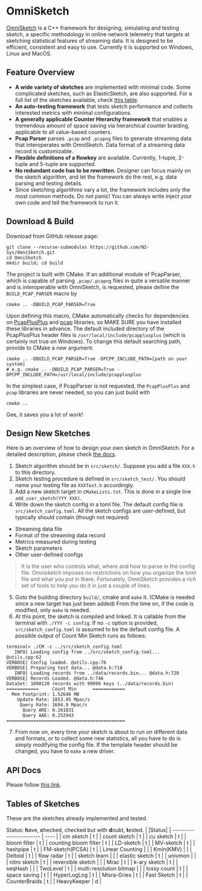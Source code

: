 # OmniSketch

[OmniSketch](https://github.com/N2-Sys/OmniSketch) is a C++ framework for designing, simulating and testing sketch, a specific methodology in online network telemetry that targets at sketching statistical features of streaming data. It is designed to be efficient, consistent and easy to use. Currently it is supported on Windows, Linux and MacOS.

## Feature Overview

- **A wide variety of sketches** are implemented with minimal code. Some complicated sketches, such as ElasticSketch, are also supported. For a full list of the sketches available, check [this table](#table).
- **An auto-testing framework** that tests sketch performance and collects interested metrics with minimal configurations.
- **A generally applicable Counter Hierarchy framework** that enables a tremendous amount of space saving via hierarchical counter braiding, applicable to all value-based counters.
- **Pcap Parser** parses `.pcap` and `.pcapng` files to generate streaming data that interoperates with OmniSketch. Data format of a streaming data record is customizable.
- **Flexible definitions of a flowkey** are available. Currently, 1-tuple, 2-tuple and 5-tuple are supported.
- **No redundant code has to be rewritten.** Designer can focus mainly on the sketch algorithm, and let the framework do the rest, e.g. data parsing and testing details.
- Since sketching algorithms vary a lot, the framework includes only the most common methods. Do not panic! You can always write inject your own code and tell the framework to run it.

## Download & Build

Download from GitHub release page:
```shell
git clone --recurse-submodules https://github.com/N2-Sys/OmniSketch.git
cd OmniSketch
mkdir build; cd build
```

The project is built with CMake. If an additional module of PcapParser, which is capable of parsing `.pcap/.pcapng` files in quite a versatile manner and is interoperable with OmniSketch, is requested, please define the `BUILD_PCAP_PARSER` macro by
```shell
cmake .. -DBUILD_PCAP_PARSER=True
```
Upon defining this macro, CMake automatically checks for dependencies on [PcapPlusPlus](https://github.com/seladb/PcapPlusPlus) and [pcap](https://www.tcpdump.org) libraries, so MAKE SURE you have installed these libraries in advance. The default included directory of the PcapPlusPlus header files is `/usr/local/include/pcapplusplus` (which is certainly not true on Windows). To change this default searching path, provide to CMake a new argument:
```shell
cmake .. -DBUILD_PCAP_PARSER=True -DPCPP_INCLUDE_PATH=[path on your system]
# e.g. cmake .. -DBUILD_PCAP_PARSER=True -DPCPP_INCLUDE_PATH=/usr/local/include/pcapplusplus
```
In the simplest case, if PcapParser is not requested, the `PcapPlusPlus` and `pcap` libraries are never needed, so you can just build with
```shell
cmake ..
```
Gee, it saves you a lot of work!

## Design New Sketches

Here is an overview of how to design your own sketch in OmniSketch. For a detailed description, please check [the docs]().

1. Sketch algorithm should be in `src/sketch/`. Suppose you add a file `XXX.h` to this directory.
2. Sketch testing procedure is defined in `src/sketch_test/`. You should name your testing file as `XXXTest.h` accordingly.
3. Add a new sketch target in `CMakeLists.txt`. This is done in a single line `add_user_sketch(YYY XXX)`.
4. Write down the sketch config in a toml file. The default config file is `src/sketch_config.toml`. All the sketch configs are user-defined, but typically should contain (though not required)
  - Streaming data file
  - Format of the streaming data record
  - Metrics measured during testing
  - Sketch parameters
  - Other user-defined configs
> It is the user who controls what, where and how to parse in the config file. Omnisketch imposes no restrictions on how you organize the toml file and what you put in there. Fortunately, OmniSketch provides a rich set of tools to help you do it in just a couple of lines.

5. Goto the building directory `build/`, cmake and `make` it. (CMake is needed since a new target has just been added) From the time on, if the code is modified, only `make` is needed.
6. At this point, the sketch is compiled and linked. It is callable from the terminal with `./YYY -c config`. If no `-c` option is provided, `src/sketch_config.toml` is assumed to be the default config file. A possible output of Count Min Sketch runs as follows:
```shell
terminal> ./CM -c ../src/sketch_config.toml
   INFO| Loading config from ../src/sketch_config.toml... @utils.cpp:62
VERBOSE| Config loaded. @utils.cpp:76
VERBOSE| Preparing test data... @data.h:718
   INFO| Loading records from ../data/records.bin... @data.h:720
VERBOSE| Records Loaded. @data.h:746
DataSet: 1090120 records with 99999 keys (../data/records.bin)
============     Count Min      ============
  Mem Footprint: 1.52646 MB
    Update Rate: 1853.95 Mpac/s
     Query Rate: 1694.9 Mpac/s
      Query ARE: 0.161831
      Query AAE: 0.252943
============================================
```
7. From now on, every time your sketch is about to run on different data and formats, or to collect some new statistics, all you have to do is simply modifying the config file. If the template header should be changed, you have to `make` a new driver.


## API Docs
Please follow [this link]().


## Tables of Sketches
These are the sketches already implemented and tested.

Status: **h**ave, **c**hecked, checked but with **d**oubt, **t**ested.
<a id="table"></a>
|                         |Status|
| ----------------------- | ---- |
| cm sketch               | t    |
| count sketch            | t    |
| cu sketch               | t    |
| bloom filter            | t    |
| counting bloom filter   | t    |
| LD-sketch               | t    |
| MV-sketch               | t    |
| hashpipe                | t    |
| FM-sketch(PCSA)         | t    |
| Linear Counting         |      |
| Kmin(KMV)               |      |
| Deltoid                 | t    |
| flow radar              | t    |
| sketch learn            |      |
| elastic sketch          | t    |
| univmon                 |      |
| nitro sketch            | t    |
| reversible sketch       |      |
| Mrac                    | t    |
| k-ary sketch            | t    |
| seqHash                 |      |
| TwoLevel                | t    |
| multi-resolution bitmap |      |
| lossy count             | t    |
| space saving            | t    |
| HyperLogLog             | t    |
| Misra-Gries             | t    |
| Fast Sketch             | t    |
| CounterBraids           | t    |
| HeavyKeeper             | d    |